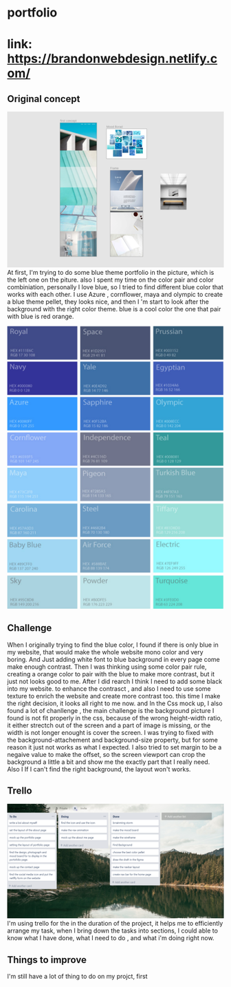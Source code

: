 # portfolio

# link: https://brandonwebdesign.netlify.com/

## Original concept 


![figma-design](./figma.png)
 At first, I'm trying to do some blue theme portfolio in the  picture, which is the left one on the piture. also I spent my time on the color pair and color combiniation, personally I love blue, so I tried to find different blue color that works with each other. I use Azure , cornflower, maya and olympic to create a blue theme pellet, they looks nice, and then I 'm start to look after the background with the right color theme. blue is a cool color the one that pair with blue is red orange. 
 
![color-pellete](./color.png)

## Challenge

When I originally trying to find the blue color, I found if there is only blue in my website, that would make the whole website mono color and very boring. And Just adding white font to blue background in every page come make enough contrast. Then I was thinking using some color pair rule, creating a orange color to pair with the blue to make more contrast, but it just not looks good to me. After I did rearch I think I need to add some black into my website. to enhance the contrasct , and also I need to use some texture to enrich the website and create more contrast too. this time I make the right decision, it looks all right to me now. and In the Css mock up, I also found a lot of chanllenge , the main challenge is the background picture I found is not fit properly in the css, because of the wrong height-width ratio, it either strectch out of the screen and a part of image is missing, or the width is not longer enought is cover the screen. I was trying to fixed with the background-attachement and background-size property, but for some reason it just not works as what I expected. I also tried to set margin to be a negaive value to make the offset, so the screen viewport can crop the background a little a bit and show me the exactly part that I really need. Also I If I can't find the right background, the layout won't works.

## Trello
![trello](Trello.png)
I'm using trello for the in the duration of the project, it helps me to efficiently arrange my task, when I bring down the tasks into sections, I could able to know what I have done, what I need to do , and what i'm doing right now. 

## Things to improve

I'm still have a lot of thing to do on my projct, first 


